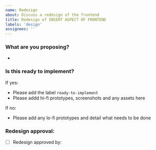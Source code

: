 ```yaml
---
name: Redesign
about: Discuss a redesign of the frontend
title: Redesign of INSERT ASPECT OF FRONTEND
labels: 'design'
assignees: ''
---
```


### What are you proposing?

- 

### Is this ready to implement?

If yes:

  - Please add the label `ready-to-implement`
  - Please addd hi-fi prototypes, screenshots and any assets here

If no:

  - Please add any lo-fi prototypes and detail what needs to be done

### Redesign approval:

- [ ] Redesign approved by:
